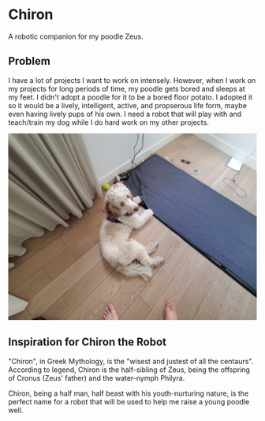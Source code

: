 # Chiron

A robotic companion for my poodle Zeus. 

## Problem

I have a lot of projects I want to work on intensely. However, when I work on my projects for long periods of time, my poodle gets bored and sleeps at my feet. I didn't adopt a poodle for it to be a bored floor potato. I adopted it so it would be a lively, intelligent, active, and propserous life form, maybe even having lively pups of his own. I need a robot that will play with and teach/train my dog while I do hard work on my other projects. 

![](pics/zeus/floor.jpg)

## Inspiration for Chiron the Robot

"Chiron", in Greek Mythology, is the "wisest and justest of all the centaurs". According to legend, Chiron is the half-sibling of Zeus, being the offspring of Cronus (Zeus' father) and the water-nymph Philyra.

Chiron, being a half man, half beast with his youth-nurturing nature, is the perfect name for a robot that will be used to help me raise a young poodle well.



